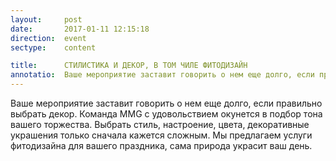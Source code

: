 ```yaml
---
layout:     post
date:       2017-01-11 12:15:18
direction:  event
sectype:    content

title:      СТИЛИСТИКА И ДЕКОР, В ТОМ ЧИЛЕ ФИТОДИЗАЙН  
annotatio:  Ваше мероприятие заставит говорить о нем еще долго, если правильно выбрать декор. Команда MMG с удовольствием окунется в подбор тона вашего торжества. Выбрать стиль, настроение, цвета, декоративные украшения только сначала кажется сложным. Мы предлагаем услуги фитодизайна для вашего праздника, сама природа украсит ваш день.
---
```


Ваше мероприятие заставит говорить о нем еще долго, если правильно выбрать декор. Команда MMG с удовольствием окунется в подбор тона вашего торжества. Выбрать стиль, настроение, цвета, декоративные украшения только сначала кажется сложным. Мы предлагаем услуги фитодизайна для вашего праздника, сама природа украсит ваш день. 